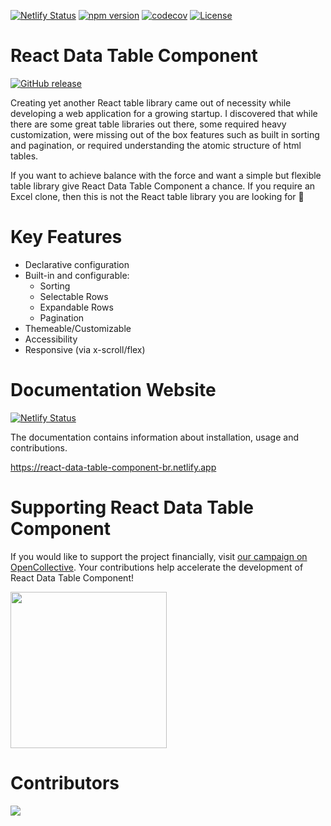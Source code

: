 [![Netlify Status](https://api.netlify.com/api/v1/badges/26e0d16d-a986-46b1-9097-1a76c10d7cad/deploy-status)](https://app.netlify.com/sites/react-data-table-component-br/deploys) [![npm version](https://badge.fury.io/js/react-data-table-component-br.svg)](https://badge.fury.io/js/react-data-table-component-br) [![codecov](https://codecov.io/gh/jbetancur/react-data-table-component-br/branch/master/graph/badge.svg)](https://codecov.io/gh/jbetancur/react-data-table-component-br) [![License](https://img.shields.io/badge/License-Apache%202.0-blue.svg)](https://opensource.org/licenses/Apache-2.0)

# React Data Table Component

[![GitHub release](https://img.shields.io/github/release/jbetancur/react-data-table-component-br.svg)](https://GitHub.com/jbetancur/react-data-table-component-br/releases/)

Creating yet another React table library came out of necessity while developing a web application for a growing startup. I discovered that while there are some great table libraries out there, some required heavy customization, were missing out of the box features such as built in sorting and pagination, or required understanding the atomic structure of html tables.

If you want to achieve balance with the force and want a simple but flexible table library give React Data Table Component a chance. If you require an Excel clone, then this is not the React table library you are looking for 👋

# Key Features

- Declarative configuration
- Built-in and configurable:
  - Sorting
  - Selectable Rows
  - Expandable Rows
  - Pagination
- Themeable/Customizable
- Accessibility
- Responsive (via x-scroll/flex)

# Documentation Website

[![Netlify Status](https://api.netlify.com/api/v1/badges/26e0d16d-a986-46b1-9097-1a76c10d7cad/deploy-status)](https://app.netlify.com/sites/react-data-table-component-br/deploys)

The documentation contains information about installation, usage and contributions.

https://react-data-table-component-br.netlify.app

# Supporting React Data Table Component

If you would like to support the project financially, visit
[our campaign on OpenCollective](https://opencollective.com/react-data-table-component-br). Your contributions help accelerate the development of React Data Table Component!

<a href="https://opencollective.com/react-data-table-component-br" target="_blank">
	<img src="https://opencollective.com/react-data-table-component-br/contribute/button@2x.png?color=blue" width="250px" />
</a>

# Contributors

<a href="https://github.com/jbetancur/react-data-table-component-br/graphs/contributors">
	<img src="https://opencollective.com/react-data-table-component-br/contributors.svg?width=890" />
</a>
